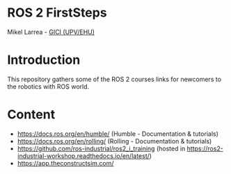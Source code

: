 # ROS 2 FirstSteps
Mikel Larrea - [GICI (UPV/EHU)](https://www.ehu.eus/gici)

# Introduction
This repository gathers some of the ROS 2 courses links  for newcomers to the robotics with ROS world.

# Content
- https://docs.ros.org/en/humble/ (Humble - Documentation & tutorials)
- https://docs.ros.org/en/rolling/ (Rolling - Documentation & tutorials)
- https://github.com/ros-industrial/ros2_i_training (hosted in https://ros2-industrial-workshop.readthedocs.io/en/latest/)
- https://app.theconstructsim.com/
